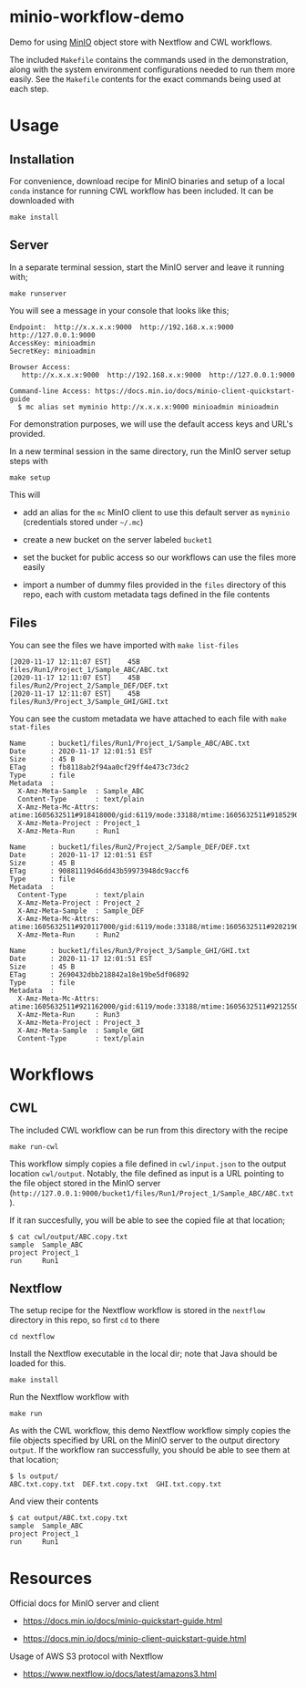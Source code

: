 # minio-workflow-demo

Demo for using [MinIO](https://min.io/) object store with Nextflow and CWL workflows.

The included `Makefile` contains the commands used in the demonstration, along with the system environment configurations needed to run them more easily. See the `Makefile` contents for the exact commands being used at each step.

# Usage

## Installation

For convenience, download recipe for MinIO binaries and setup of a local `conda` instance for running CWL workflow has been included. It can be downloaded with

```
make install
```

## Server

In a separate terminal session, start the MinIO server and leave it running with;

```
make runserver
```

You will see a message in your console that looks like this;

```
Endpoint:  http://x.x.x.x:9000  http://192.168.x.x:9000  http://127.0.0.1:9000
AccessKey: minioadmin
SecretKey: minioadmin

Browser Access:
   http://x.x.x.x:9000  http://192.168.x.x:9000  http://127.0.0.1:9000

Command-line Access: https://docs.min.io/docs/minio-client-quickstart-guide
  $ mc alias set myminio http://x.x.x.x:9000 minioadmin minioadmin
```

For demonstration purposes, we will use the default access keys and URL's provided.

In a new terminal session in the same directory, run the MinIO server setup steps with

```
make setup
```

This will

- add an alias for the `mc` MinIO client to use this default server as `myminio` (credentials stored under `~/.mc`)

- create a new bucket on the server labeled `bucket1`

- set the bucket for public access so our workflows can use the files more easily

- import a number of dummy files provided in the `files` directory of this repo, each with custom metadata tags defined in the file contents

## Files

You can see the files we have imported with `make list-files`

```
[2020-11-17 12:11:07 EST]    45B files/Run1/Project_1/Sample_ABC/ABC.txt
[2020-11-17 12:11:07 EST]    45B files/Run2/Project_2/Sample_DEF/DEF.txt
[2020-11-17 12:11:07 EST]    45B files/Run3/Project_3/Sample_GHI/GHI.txt
```

You can see the custom metadata we have attached to each file with `make stat-files`

```
Name      : bucket1/files/Run1/Project_1/Sample_ABC/ABC.txt
Date      : 2020-11-17 12:01:51 EST
Size      : 45 B
ETag      : fb8118ab2f94aa0cf29ff4e473c73dc2
Type      : file
Metadata  :
  X-Amz-Meta-Sample  : Sample_ABC
  Content-Type       : text/plain
  X-Amz-Meta-Mc-Attrs: atime:1605632511#918418000/gid:6119/mode:33188/mtime:1605632511#918529000/uid:1759/uname:kellys5
  X-Amz-Meta-Project : Project_1
  X-Amz-Meta-Run     : Run1

Name      : bucket1/files/Run2/Project_2/Sample_DEF/DEF.txt
Date      : 2020-11-17 12:01:51 EST
Size      : 45 B
ETag      : 90881119d46dd43b59973948dc9accf6
Type      : file
Metadata  :
  Content-Type       : text/plain
  X-Amz-Meta-Project : Project_2
  X-Amz-Meta-Sample  : Sample_DEF
  X-Amz-Meta-Mc-Attrs: atime:1605632511#920117000/gid:6119/mode:33188/mtime:1605632511#920219000/uid:1759/uname:kellys5
  X-Amz-Meta-Run     : Run2

Name      : bucket1/files/Run3/Project_3/Sample_GHI/GHI.txt
Date      : 2020-11-17 12:01:51 EST
Size      : 45 B
ETag      : 2690432dbb218842a18e19be5df06892
Type      : file
Metadata  :
  X-Amz-Meta-Mc-Attrs: atime:1605632511#921162000/gid:6119/mode:33188/mtime:1605632511#921255000/uid:1759/uname:kellys5
  X-Amz-Meta-Run     : Run3
  X-Amz-Meta-Project : Project_3
  X-Amz-Meta-Sample  : Sample_GHI
  Content-Type       : text/plain
```

# Workflows

## CWL

The included CWL workflow can be run from this directory with the recipe

```
make run-cwl
```

This workflow simply copies a file defined in `cwl/input.json` to the output location `cwl/output`. Notably, the file defined as input is a URL pointing to the file object stored in the MinIO server (`http://127.0.0.1:9000/bucket1/files/Run1/Project_1/Sample_ABC/ABC.txt`).

If it ran succesfully, you will be able to see the copied file at that location;

```
$ cat cwl/output/ABC.copy.txt
sample  Sample_ABC
project Project_1
run     Run1
```

## Nextflow

The setup recipe for the Nextflow workflow is stored in the `nextflow` directory in this repo, so first `cd` to there

```
cd nextflow
```

Install the Nextflow executable in the local dir; note that Java should be loaded for this.

```
make install
```

Run the Nextflow workflow with

```
make run
```

As with the CWL workflow, this demo Nextflow workflow simply copies the file objects specified by URL on the MinIO server to the output directory `output`. If the workflow ran successfully, you should be able to see them at that location;

```
$ ls output/
ABC.txt.copy.txt  DEF.txt.copy.txt  GHI.txt.copy.txt
```

And view their contents

```
$ cat output/ABC.txt.copy.txt
sample  Sample_ABC
project Project_1
run     Run1
```

# Resources

Official docs for MinIO server and client

- https://docs.min.io/docs/minio-quickstart-guide.html

- https://docs.min.io/docs/minio-client-quickstart-guide.html

Usage of AWS S3 protocol with Nextflow

- https://www.nextflow.io/docs/latest/amazons3.html
